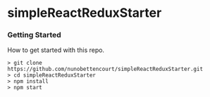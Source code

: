 # simpleReactReduxStarter

### Getting Started

How to get started with this repo.

```
> git clone https://github.com/nunobettencourt/simpleReactReduxStarter.git
> cd simpleReactReduxStarter
> npm install
> npm start
```
